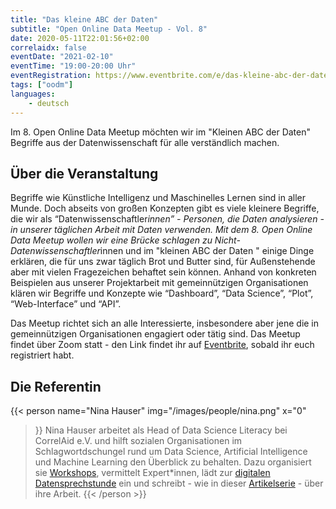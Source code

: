 ```yaml
---
title: "Das kleine ABC der Daten"
subtitle: "Open Online Data Meetup - Vol. 8"
date: 2020-05-11T22:01:56+02:00
correlaidx: false
eventDate: "2021-02-10"
eventTime: "19:00-20:00 Uhr"
eventRegistration: https://www.eventbrite.com/e/das-kleine-abc-der-daten-tickets-138917918233
tags: ["oodm"]
languages: 
    - deutsch
---
```



Im 8. Open Online Data Meetup möchten wir im "Kleinen ABC der Daten" Begriffe aus der Datenwissenschaft für alle verständlich machen.

## Über die Veranstaltung


Begriffe wie Künstliche Intelligenz und Maschinelles Lernen sind in aller Munde. Doch abseits von großen Konzepten gibt es viele kleinere Begriffe, die wir als “Datenwissenschaftler*innen” - Personen, die Daten analysieren - in unserer täglichen Arbeit mit Daten verwenden. Mit dem 8. Open Online Data Meetup wollen wir eine Brücke schlagen zu Nicht-Datenwissenschaftler*innen und im "kleinen ABC der Daten " einige Dinge erklären, die für uns zwar täglich Brot und Butter sind, für Außenstehende aber mit vielen Fragezeichen behaftet sein können. Anhand von konkreten Beispielen aus unserer Projektarbeit mit gemeinnützigen Organisationen klären wir Begriffe und Konzepte wie “Dashboard”, “Data Science”, “Plot”, “Web-Interface” und “API”.

Das Meetup richtet sich an alle Interessierte, insbesondere aber jene die in gemeinnützigen Organisationen engagiert oder tätig sind. Das Meetup findet über Zoom statt - den Link findet ihr auf [Eventbrite](https://www.eventbrite.com/e/das-kleine-abc-der-daten-tickets-138917918233), sobald ihr euch registriert habt.

## Die Referentin
{{< person 
    name="Nina Hauser"
    img="/images/people/nina.png"
    x="0"
>}}
Nina Hauser arbeitet als Head of Data Science Literacy bei CorrelAid e.V. und hilft sozialen Organisationen im Schlagwortdschungel rund um Data Science, Artificial Intelligence und Machine Learning den Überblick zu behalten. Dazu organisiert sie <a href="https://correlaid.org/de/education/">Workshops</a>, vermittelt Expert*innen, lädt zur <a href="https://calendly.com/correlaid/30min">digitalen Datensprechstunde</a> ein und schreibt - wie in dieser <a href="https://so-geht-digital.de/tag/serie-data4good/">Artikelserie</a> - über ihre Arbeit. 
{{< /person >}}

